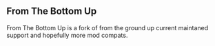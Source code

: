 ## From The Bottom Up

From The Bottom Up is a fork of from the ground up current maintaned support and hopefully more mod compats.
